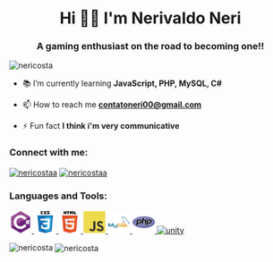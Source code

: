 <h1 align="center">Hi 👋🏾 I'm Nerivaldo Neri</h1>
<h3 align="center">A gaming enthusiast on the road to becoming one!!</h3>

<p align="left"> <img src="https://komarev.com/ghpvc/?username=nericosta&label=Profile%20views&color=5405a3&style=flat" alt="nericosta" /> </p>

- 📚 I’m currently learning **JavaScript, PHP, MySQL, C#**

- 📫 How to reach me **contatoneri00@gmail.com**

- ⚡ Fun fact **I think i'm very communicative**

<h3 align="left">Connect with me:</h3>
<p align="left">
<a href="https://linkedin.com/in/nericostaa" target="blank"><img align="center" src="https://raw.githubusercontent.com/rahuldkjain/github-profile-readme-generator/master/src/images/icons/Social/linked-in-alt.svg" alt="nericostaa" height="30" width="40" /></a>
<a href="https://instagram.com/nericostaa" target="blank"><img align="center" src="https://raw.githubusercontent.com/rahuldkjain/github-profile-readme-generator/master/src/images/icons/Social/instagram.svg" alt="nericostaa" height="30" width="40" /></a>
</p>

<h3 align="left">Languages and Tools:</h3>
<p align="left"> <a href="https://www.w3schools.com/cs/" target="_blank" rel="noreferrer"> <img src="https://raw.githubusercontent.com/devicons/devicon/master/icons/csharp/csharp-original.svg" alt="csharp" width="40" height="40"/> </a> <a href="https://www.w3schools.com/css/" target="_blank" rel="noreferrer"> <img src="https://raw.githubusercontent.com/devicons/devicon/master/icons/css3/css3-original-wordmark.svg" alt="css3" width="40" height="40"/> </a> <a href="https://www.w3.org/html/" target="_blank" rel="noreferrer"> <img src="https://raw.githubusercontent.com/devicons/devicon/master/icons/html5/html5-original-wordmark.svg" alt="html5" width="40" height="40"/> </a> <a href="https://developer.mozilla.org/en-US/docs/Web/JavaScript" target="_blank" rel="noreferrer"> <img src="https://raw.githubusercontent.com/devicons/devicon/master/icons/javascript/javascript-original.svg" alt="javascript" width="40" height="40"/> </a> <a href="https://www.mysql.com/" target="_blank" rel="noreferrer"> <img src="https://raw.githubusercontent.com/devicons/devicon/master/icons/mysql/mysql-original-wordmark.svg" alt="mysql" width="40" height="40"/> </a> <a href="https://www.php.net" target="_blank" rel="noreferrer"> <img src="https://raw.githubusercontent.com/devicons/devicon/master/icons/php/php-original.svg" alt="php" width="40" height="40"/> </a> <a href="https://unity.com/" target="_blank" rel="noreferrer"> <img src="https://www.vectorlogo.zone/logos/unity3d/unity3d-icon.svg" alt="unity" width="40" height="40"/> </a> </p>

<p><img align="left" src="https://github-readme-stats.vercel.app/api/top-langs?username=nericosta&show_icons=true&theme=tokyonight&locale=en&layout=compact" alt="nericosta" /></p>

<p>&nbsp;<img align="center" src="https://github-readme-stats.vercel.app/api?username=nericosta&show_icons=true&theme=tokyonight&locale=en" alt="nericosta" /></p>
